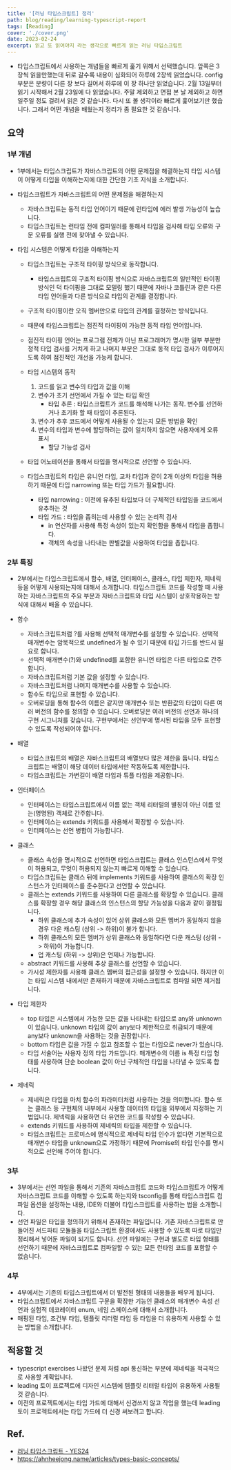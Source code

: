```yaml
---
title: '[러닝 타입스크립트] 정리'
path: blog/reading/learning-typescript-report
tags: [Reading]
cover: './cover.png'
date: 2023-02-24
excerpt: 읽고 또 읽어야지 라는 생각으로 빠르게 읽는 러닝 타입스크립트
---
```


* 타입스크립트에서 사용하는 개념들을 빠르게 훑기 위해서 선택했습니다. 앞쪽은 3장씩 읽을만했는데 뒤로 갈수록 내용이 심화되어 하루에 2장씩 읽었습니다. config 부분은 분량이 다른 장 보다 길어서 하루에 이 장 하나만 읽었습니다. 2월 13일부터 읽기 시작해서 2월 23일에 다 읽었습니다. 주말 제외하고 면접 본 날 제외하고 하면 일주일 정도 걸려서 읽은 것 같습니다. 다시 또 볼 생각이라 빠르게 훑어보기만 했습니다. 그래서 어떤 개념을 배웠는지 정리가 좀 필요한 것 같습니다. 

## 요약

### 1부 개념 
* 1부에서는 타입스크립트가 자바스크립트의 어떤 문제점을 해결하는지 타입 시스템이 어떻게 타입을 이해하는지에 대한 간단한 기초 지식을 소개합니다. 

* 타입스크립트가 자바스크립트의 어떤 문제점을 해결하는지 
	* 자바스크립트는 동적 타입 언어이기 때문에 런타임에 에러 발생 가능성이 높습니다.
	* 타입스크립트는 런타임 전에 컴파일러를 통해서 타입을 검사해 타입 오류와 구문 오류를 실행 전에 찾아낼 수 있습니다.

* 타입 시스템은 어떻게 타입을 이해하는지
	* 타입스크립트는 구조적 타이핑 방식으로 동작합니다.  
		* 타입스크립트의 구조적 타이핑 방식으로 자바스크립트의 일반적인 타이핑 방식인 덕 타이핑을 그대로 모델링 했기 때문에 자바나 코틀린과 같은 다른 타입 언어들과 다른 방식으로 타입의 관계를 결정합니다. 
	* 구조적 타이핑이란 오직 멤버만으로 타입의 관계를 결정하는 방식입니다. 
	* 때문에 타입스크립트는 점진적 타이핑이 가능한 동적 타입 언어입니다. 
	* 점진적 타이핑 언어는 프로그램 전체가 아닌 프로그래머가 명시한 일부 부분만 정적 타입 검사를 거치게 하고 나머지 부분은 그대로 동적 타입 검사가 이루어지도록 하여 점진적인 개선을 가능케 합니다. 

	* 타입 시스템의 동작 
		1. 코드를 읽고 변수의 타입과 값을 이해 
		2. 변수가 초기 선언에서 가질 수 있는 타입 확인 
			* 타입 추론 : 타입스크립트가 코드를 해석해 나가는 동작. 변수를 선언하거나 초기화 할 때 타입이 추론된다.
		3. 변수가 추후 코드에서 어떻게 사용될 수 있는지 모든 방법을 확인
		4. 변수의 타입과 변수에 할당하려는 값이 일치하지 않으면 사용자에게 오류 표시
			* 할당 가능성 검사 
			
	* 타입 어노테이션을 통해서 타입을 명시적으로 선언할 수 있습니다. 

	* 타입스크립트의 타입은 유니언 타입, 교차 타입과 같이 2개 이상의 타입을 허용하기 때문에 타입 narrowing 또는 타입 가드가 필요합니다.
		* 타입 narrowing : 이전에 유추된 타입보다 더 구체적인 타입임을 코드에서 유추하는 것
		* 타입 가드 : 타입을 좁히는데 사용할 수 있는 논리적 검사
			* in 연산자를 사용해 특정 속성이 있는지 확인함을 통해서 타입을 좁힙니다.
			* 객체의 속성을 나타내는 판별값을 사용하여 타입을 좁힙니다. 

### 2부 특징 

* 2부에서는 타입스크립트에서 함수, 배열, 인터페이스, 클래스, 타입 제한자, 제네릭 등을 어떻게 사용되는지에 대해서 소개합니다.  타입스크립트 코드를 작성할 때 사용하는 자바스크립트의 주요 부분과 자바스크립트와 타입 시스템이 상호작용하는 방식에 대해서 배울 수 있습니다.

* 함수 
	* 자바스크립트처럼 ?를 사용해 선택적 매개변수를 설정할 수 있습니다. 선택적 매개변수는 암묵적으로 undefined가 될 수 있기 때문에 타입 가드를 반드시 필요로 합니다. 
	* 선택적 매개변수(?)와 undefined를 포함한 유니언 타입은 다른 타입으로 간주합니다.
	* 자바스크립트처럼 기본 값을 설정할 수 있습니다. 
	* 자바스크립트처럼 나머지 매개변수를 사용할 수 있습니다.
	* 함수도 타입으로 표현할 수 있습니다. 
	* 오버로딩을 통해 함수의 이름은 같지만 매개변수 또는 반환값의 타입이 다른 여러 버전의 함수를 정의할 수 있습니다. 오버로딩은 여러 버전의 선언과 하나의 구현 시그니처를 갖습니다. 구현부에서는 선언부에 명시된 타입을 모두 표현할 수 있도록 작성되어야 합니다. 

* 배열 
	* 타입스크립트의 배열은 자바스크립트의 배열보다 많은 제한을 둡니다. 타입스크립트는 배열이 해당 데이터 타입에서만 작동하도록 제한합니다. 
	* 타입스크립트는 가변길이 배열 타입과 튜플 타입을 제공합니다. 

* 인터페이스 
	* 인터페이스는 타입스크립트에서 이름 없는 객체 리터럴의 별칭이 아닌 이름 있는(명명된) 객체로 간주합니다. 
	* 인터페이스는 extends 키워드를 사용해서 확장할 수 있습니다. 
	* 인터페이스는 선언 병합이 가능합니다. 

* 클래스 
	* 클래스 속성을 명시적으로 선언하면 타입스크립트는 클래스 인스턴스에서 무엇이 허용되고, 무엇이 허용되지 않는지 빠르게 이해할 수 있습니다.
	* 타입스크립트는 클래스 뒤에 implements 키워드를 사용하여 클래스의 확장 인스턴스가 인터페이스를 준수한다고 선언할 수 있습니다. 
	* 클래스는 extends 키워드를 사용하여 다른 클래스를 확장할 수 있습니다. 클래스를 확장할 경우 해당 클래스의 인스턴스의 할당 가능성을 다음과 같이 결정됩니다. 
		* 하위 클래스에 추가 속성이 있어 상위 클래스와 모든 멤버가 동일하지 않을 경우 다운 캐스팅 (상위 -> 하위)이 불가 합니다. 
		* 하위 클래스의 모든 멤버가 상위 클래스와 동일하다면 다운 캐스팅 (상위 -> 하위)이 가능합니다.
		* 업 캐스팅 (하위 -> 상위)은 언제나 가능합니다.
	* abstract 키워드를 사용해 추상 클래스를 선언할 수 있습니다. 
	* 가시성 제한자를 사용해 클래스 멤버의 접근성을 설정할 수 있습니다. 하지만 이는 타입 시스템 내에서만 존재하기 때문에 자바스크립트로 컴파일 되면 제거됩니다. 

* 타입 제한자
	* top 타입은 시스템에서 가능한 모든 값을 나타내는 타입으로 any와 unknown이 있습니다. unknown 타입의 값이 any보다 제한적으로 취급되기 때문에 any보다 unknown을 사용하는 것을 권장합니다. 
	* bottom 타입은 값을 가질 수 없고 참조할 수 없는 타입으로 never가 있습니다. 
	* 타입 서술어는 사용자 정의 타입 가드입니다. 매개변수의 이름 is 특정 타입 형태를 사용하여 단순 boolean 값이 아닌 구체적인 타입을 나타낼 수 있도록 합니다. 

* 제네릭
	* 제네릭은 타입을 마치 함수의 파라미터처럼 사용하는 것을 의미합니다. 함수 또는 클래스 등 구현체의 내부에서 사용할 데이터의 타입을 외부에서 지정하는 기법입니다. 제넥릭을 사용하면 더 유연한 코드를 작성할 수 있습니다. 
	* extends 키워드를 사용하여 제네릭의 타입을 제한할 수 있습니다. 
	* 타입스크립트는 프로미스에 명식적으로 제네릭 타입 인수가 없다면 기본적으로 매개변수 타입을 unknown으로 가정하기 때문에 Promise의 타입 인수를 명시적으로 선언해 주어야 합니다. 
		
### 3부 

* 3부에서는 선언 파일을 통해서 기존의 자바스크립트 코드와 타입스크립트가 어떻게 자바스크립트 코드를 이해할 수 있도록 하는지와 tsconfig를 통해 타입스크립트 컴파일 옵션을 설정하는 내용, IDE와 더불어 타입스크립트를 사용하는 법을 소개합니다. 
* 선언 파일은 타입을 정의하기 위해서 존재하는 파일입니다. 기존 자바스크립트로 만들어진 서드파티 모듈들을 타입스크립트 환경에서도 사용할 수 있도록 따로 타입만 정리해서 넣어둔 파일이 되기도 합니다. 선언 파일에는 구현과 별도로 타입 형태를 선언하기 때문에 자바스크립트로 컴파일할 수 있는 모든 런타임 코드를 포함할 수 없습니다. 

### 4부 

* 4부에서는 기존의 타입스크립트에서 더 발전된 형태의 내용들을 배우게 됩니다.
* 타입스크립트에서 자바스크립트 구문을 확장한 기능인 클래스의 매개변수 속성 선언과 실험적 데코레이터 enum, 네임 스페이스에 대해서 소개합니다.
* 매핑된 타입, 조건부 타입, 템플릿 리터럴 타입 등 타입을 더 유용하게 사용할 수 있는 방법을 소개합니다.

## 적용할 것
* typescript exercises 나왔던 문제 처럼 api 통신하는 부분에 제네릭을 적극적으로 사용할 계획입니다.
* leading 토이 프로젝트에 디자인 시스템에 템플릿 리터럴 타입이 유용하게 사용될 것 같습니다. 
* 이전의 프로젝트에서는 타입 가드에 대해서 신경쓰지 않고 작업을 했는데 leading 토이 프로젝트에서는 타입 가드에 더 신경 써보려고 합니다.

## Ref.
* [러닝 타입스크립트 - YES24](http://www.yes24.com/Product/Goods/116585556)
* https://ahnheejong.name/articles/types-basic-concepts/
